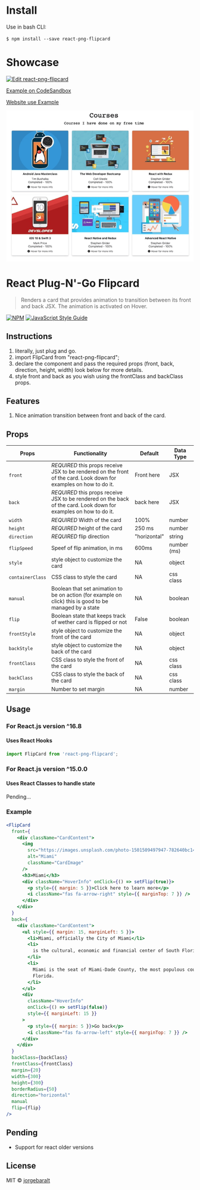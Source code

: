 # Install

Use in bash CLI:

`$ npm install --save react-png-flipcard`

# Showcase

[![Edit react-png-flipcard](https://codesandbox.io/static/img/play-codesandbox.svg)](https://codesandbox.io/s/mw23o99wx?fontsize=14)

[Example on CodeSandbox](https://mw23o99wx.codesandbox.io/)

[Website use Example](jorgebaralt.com)

![](flipcard.gif)

# React Plug-N'-Go Flipcard

> Renders a card that provides animation to transition between its front and back JSX. The animation is activated on Hover.

[![NPM](https://img.shields.io/npm/v/react-png-flipcard.svg)](https://www.npmjs.com/package/react-png-flipcard) [![JavaScript Style Guide](https://img.shields.io/badge/code_style-standard-brightgreen.svg)](https://standardjs.com)

## Instructions

1. literally, just plug and go.
2. import FlipCard from "react-png-flipcard";
3. declare the component and pass the required props (front, back, direction, height, width) look below for more details.
4. style front and back as you wish using the frontClass and backClass props.

## Features

1. Nice animation transition between front and back of the card.

## Props

| Props            | Functionality                                                                                                      | Default               | Data Type   |
| ---------------- | ------------------------------------------------------------------------------------------------------------------ | --------------------- | ----------- |
| `front`          | _REQUIRED_ this props receive JSX to be rendered on the front of the card. Look down for examples on how to do it. | <div>Front here</div> | JSX         |
| `back`           | _REQUIRED_ this props receive JSX to be rendered on the back of the card. Look down for examples on how to do it.  | <div>back here</div>  | JSX         |
| `width`          | _REQUIRED_ Width of the card                                                                                       | 100%                  | number      |
| `height`         | _REQUIRED_ height of the card                                                                                      | 250 ms                | number      |
| `direction`      | _REQUIRED_ flip direction                                                                                          | "horizontal"          | string      |
| `flipSpeed`      | Speef of flip animation, in ms                                                                                     | 600ms                 | number (ms) |
| `style`          | style object to customize the card                                                                                 | NA                    | object      |
| `containerClass` | CSS class to style the card                                                                                        | NA                    | css class   |
| `manual`         | Boolean that set animation to be on action (for example on click) this is good to be managed by a state            | NA                    | boolean     |
| `flip`           | Boolean state that keeps track of wether card is flipped or not                                                    | False                 | boolean     |
| `frontStyle`     | style object to customize the front of the card                                                                    | NA                    | object      |
| `backStyle`      | style object to customize the back of the card                                                                     | NA                    | object      |
| `frontClass`     | CSS class to style the front of the card                                                                           | NA                    | css class   |
| `backClass`      | CSS class to style the back of the card                                                                            | NA                    | css class   |
| `margin`         | Number to set margin                                                                                               | NA                    | number      |

## Usage

### For React.js version ^16.8

#### Uses React Hooks

```jsx
import FlipCard from 'react-png-flipcard';
```

### For React.js version ^15.0.0

#### Uses React Classes to handle state

Pending...

### Example

```jsx
<FlipCard
  front={
    <div className="CardContent">
      <img
        src="https://images.unsplash.com/photo-1501509497947-782640bc1412?ixlib=rb-1.2.1&ixid=eyJhcHBfaWQiOjEyMDd9&auto=format&fit=crop&w=1050&q=80"
        alt="Miami"
        className="CardImage"
      />
      <h3>Miami</h3>
      <div className="HoverInfo" onClick={() => setFlip(true)}>
        <p style={{ margin: 5 }}>Click here to learn more</p>
        <i className="fas fa-arrow-right" style={{ marginTop: 7 }} />
      </div>
    </div>
  }
  back={
    <div className="CardContent">
      <ul style={{ margin: 15, marginLeft: 5 }}>
        <li>Miami, officially the City of Miami</li>
        <li>
          is the cultural, economic and financial center of South Florida.
        </li>
        <li>
          Miami is the seat of Miami-Dade County, the most populous county in
          Florida.
        </li>
      </ul>
      <div
        className="HoverInfo"
        onClick={() => setFlip(false)}
        style={{ marginLeft: 15 }}
      >
        <p style={{ margin: 5 }}>Go back</p>
        <i className="fas fa-arrow-left" style={{ marginTop: 7 }} />
      </div>
    </div>
  }
  backClass={backClass}
  frontClass={frontClass}
  margin={20}
  width={300}
  height={300}
  borderRadius={50}
  direction="horizontal"
  manual
  flip={flip}
/>
```

## Pending

- Support for react older versions

## License

MIT © [jorgebaralt](https://github.com/jorgebaralt)
